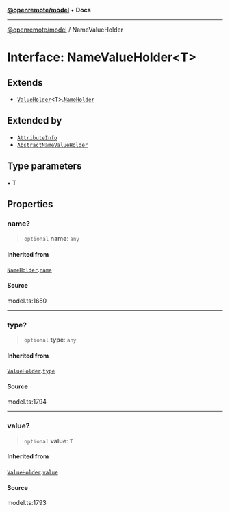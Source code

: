 [**@openremote/model**](../README.md) • **Docs**

***

[@openremote/model](../globals.md) / NameValueHolder

# Interface: NameValueHolder\<T\>

## Extends

- [`ValueHolder`](ValueHolder.md)\<`T`\>.[`NameHolder`](NameHolder.md)

## Extended by

- [`AttributeInfo`](AttributeInfo.md)
- [`AbstractNameValueHolder`](AbstractNameValueHolder.md)

## Type parameters

• **T**

## Properties

### name?

> `optional` **name**: `any`

#### Inherited from

[`NameHolder`](NameHolder.md).[`name`](NameHolder.md#name)

#### Source

model.ts:1650

***

### type?

> `optional` **type**: `any`

#### Inherited from

[`ValueHolder`](ValueHolder.md).[`type`](ValueHolder.md#type)

#### Source

model.ts:1794

***

### value?

> `optional` **value**: `T`

#### Inherited from

[`ValueHolder`](ValueHolder.md).[`value`](ValueHolder.md#value)

#### Source

model.ts:1793
